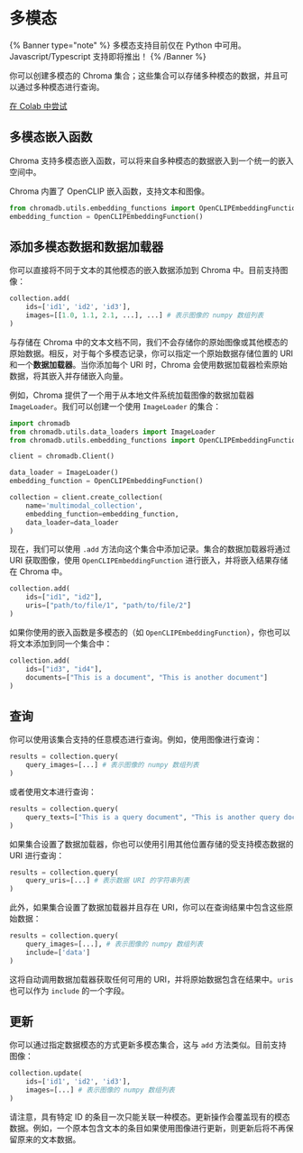 # 多模态

{% Banner type="note" %}
多模态支持目前仅在 Python 中可用。Javascript/Typescript 支持即将推出！
{% /Banner %}

你可以创建多模态的 Chroma 集合；这些集合可以存储多种模态的数据，并且可以通过多种模态进行查询。

[在 Colab 中尝试](https://githubtocolab.com/chroma-core/chroma/blob/main/examples/multimodal/multimodal_retrieval.ipynb)

## 多模态嵌入函数

Chroma 支持多模态嵌入函数，可以将来自多种模态的数据嵌入到一个统一的嵌入空间中。

Chroma 内置了 OpenCLIP 嵌入函数，支持文本和图像。

```python
from chromadb.utils.embedding_functions import OpenCLIPEmbeddingFunction
embedding_function = OpenCLIPEmbeddingFunction()
```

## 添加多模态数据和数据加载器

你可以直接将不同于文本的其他模态的嵌入数据添加到 Chroma 中。目前支持图像：

```python
collection.add(
    ids=['id1', 'id2', 'id3'],
    images=[[1.0, 1.1, 2.1, ...], ...] # 表示图像的 numpy 数组列表
)
```

与存储在 Chroma 中的文本文档不同，我们不会存储你的原始图像或其他模态的原始数据。相反，对于每个多模态记录，你可以指定一个原始数据存储位置的 URI 和一个**数据加载器**。当你添加每个 URI 时，Chroma 会使用数据加载器检索原始数据，将其嵌入并存储嵌入向量。

例如，Chroma 提供了一个用于从本地文件系统加载图像的数据加载器 `ImageLoader`。我们可以创建一个使用 `ImageLoader` 的集合：

```python
import chromadb
from chromadb.utils.data_loaders import ImageLoader
from chromadb.utils.embedding_functions import OpenCLIPEmbeddingFunction

client = chromadb.Client()

data_loader = ImageLoader()
embedding_function = OpenCLIPEmbeddingFunction()

collection = client.create_collection(
    name='multimodal_collection',
    embedding_function=embedding_function,
    data_loader=data_loader
)
```

现在，我们可以使用 `.add` 方法向这个集合中添加记录。集合的数据加载器将通过 URI 获取图像，使用 `OpenCLIPEmbeddingFunction` 进行嵌入，并将嵌入结果存储在 Chroma 中。

```python
collection.add(
    ids=["id1", "id2"],
    uris=["path/to/file/1", "path/to/file/2"]
)
```

如果你使用的嵌入函数是多模态的（如 `OpenCLIPEmbeddingFunction`），你也可以将文本添加到同一个集合中：

```python
collection.add(
    ids=["id3", "id4"],
    documents=["This is a document", "This is another document"]
)
```

## 查询

你可以使用该集合支持的任意模态进行查询。例如，使用图像进行查询：

```python
results = collection.query(
    query_images=[...] # 表示图像的 numpy 数组列表
)
```

或者使用文本进行查询：

```python
results = collection.query(
    query_texts=["This is a query document", "This is another query document"]
)
```

如果集合设置了数据加载器，你也可以使用引用其他位置存储的受支持模态数据的 URI 进行查询：

```python
results = collection.query(
    query_uris=[...] # 表示数据 URI 的字符串列表
)
```

此外，如果集合设置了数据加载器并且存在 URI，你可以在查询结果中包含这些原始数据：

```python
results = collection.query(
    query_images=[...], # 表示图像的 numpy 数组列表
    include=['data']
)
```

这将自动调用数据加载器获取任何可用的 URI，并将原始数据包含在结果中。`uris` 也可以作为 `include` 的一个字段。

## 更新

你可以通过指定数据模态的方式更新多模态集合，这与 `add` 方法类似。目前支持图像：

```python
collection.update(
    ids=['id1', 'id2', 'id3'],
    images=[...] # 表示图像的 numpy 数组列表
)
```

请注意，具有特定 ID 的条目一次只能关联一种模态。更新操作会覆盖现有的模态数据。例如，一个原本包含文本的条目如果使用图像进行更新，则更新后将不再保留原来的文本数据。